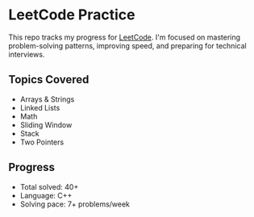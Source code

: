 # LeetCode Practice

This repo tracks my progress for [LeetCode](https://leetcode.com/). I'm focused on mastering problem-solving patterns, improving speed, and preparing for technical interviews.

## Topics Covered

- Arrays & Strings
- Linked Lists
- Math
- Sliding Window
- Stack
- Two Pointers

## Progress

- Total solved: 40+
- Language: C++
- Solving pace: 7+ problems/week
